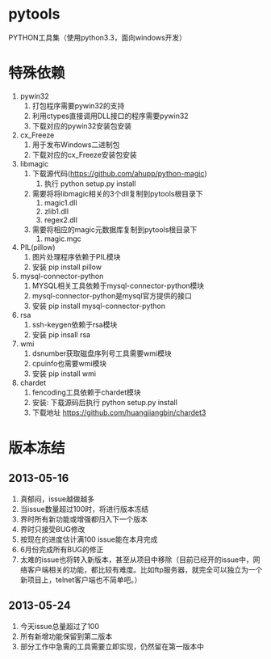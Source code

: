 pytools
=================================

PYTHON工具集（使用python3.3，面向windows开发）




特殊依赖
=================================
1. pywin32
    1. 打包程序需要pywin32的支持
    1. 利用ctypes直接调用DLL接口的程序需要pywin32
    1. 下载对应的pywin32安装包安装
1. cx_Freeze
    1. 用于发布Windows二进制包
    1. 下载对应的cx_Freeze安装包安装
1. libmagic
    1. 下载源代码(https://github.com/ahupp/python-magic)
        1. 执行 python setup.py install
    1. 需要将将libmagic相关的3个dll复制到pytools根目录下
        1. magic1.dll
        1. zlib1.dll
        1. regex2.dll
    1. 需要将相应的magic元数据库复制到pytools根目录下
        1. magic.mgc
1. PIL(pillow)
    1. 图片处理程序依赖于PIL模块
    1. 安装 pip install pillow
1. mysql-connector-python
    1. MYSQL相关工具依赖于mysql-connector-python模块
    1. mysql-connector-python是mysql官方提供的接口
    1. 安装 pip install mysql-connector-python
1. rsa
    1. ssh-keygen依赖于rsa模块
    1. 安装 pip insall rsa
1. wmi
    1. dsnumber获取磁盘序列号工具需要wmi模块
    1. cpuinfo也需要wmi模块
    1. 安装 pip install wmi
1. chardet
    1. fencoding工具依赖于chardet模块
    1. 安装: 下载源码后执行 python setup.py install
    1. 下载地址 https://github.com/huangjiangbin/chardet3

版本冻结
=================================
2013-05-16
---------------------------------
1. 真郁闷，issue越做越多
1. 当issue数量超过100时，将进行版本冻结
1. 界时所有新功能或增强都归入下一个版本
1. 界时只接受BUG修改
1. 按现在的进度估计满100 issue能在本月完成
1. 6月份完成所有BUG的修正
1. 太难的issue也将转入新版本，甚至从项目中移除（目前已经开的issue中，网络客户端相关的功能，都比较有难度。比如ftp服务器，就完全可以独立为一个新项目上，telnet客户端也不简单吧。）

2013-05-24
---------------------------------
1. 今天issue总量超过了100
1. 所有新增功能保留到第二版本
1. 部分工作中急需的工具需要立即实现，仍然留在第一版本中

